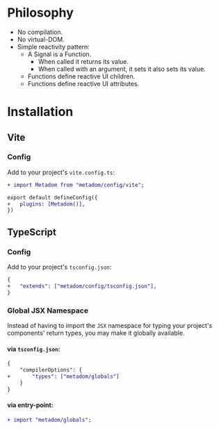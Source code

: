 # Philosophy

- No compilation.
- No virtual-DOM.
- Simple reactivity pattern:
  - A Signal is a Function.
    - When called it returns its value.
    - When called with an argument, it sets it also sets its value.
  - Functions define reactive UI children.
  - Functions define reactive UI attributes.

# Installation

## Vite

### Config

Add to your project's `vite.config.ts`:

```diff
+ import Metadom from "metadom/config/vite";

export default defineConfig({
+	plugins: [Metadom()],
})
```

## TypeScript

### Config

Add to your project's `tsconfig.json`:

```diff
{
+	"extends": ["metadom/config/tsconfig.json"],
}
```

### Global JSX Namespace

Instead of having to import the `JSX` namespace for typing your project's
components' return types, you may make it globally available.

#### via `tsconfig.json`:

```diff
{
	"compilerOptions": {
+		"types": ["metadom/globals"]
	}
}
```

#### via entry-point:

```diff
+ import "metadom/globals";
```
